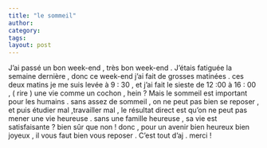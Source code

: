 ```yaml
---
title: "le sommeil"
author:
category: 
tags: 
layout: post
---
```

J’ai passé un bon week-end , très bon week-end .
J’étais fatiguée la semaine dernière , donc ce week-end j’ai fait de grosses matinées . ces deux matins je me suis levée à 9 : 30 , et j’ai fait le sieste de 12 :00 à 16 : 00 , ( rire ) une vie comme un cochon , hein ?
Mais le sommeil est important pour les humains . sans assez de sommeil , on ne peut pas bien se reposer , et puis étudier mal ,travailler mal , le résultat direct est qu’on ne peut pas mener une vie heureuse . sans une famille heureuse , sa vie est satisfaisante ? bien sûr que non ! donc , pour un avenir bien heureux bien joyeux , il vous faut bien vous reposer .
C’est tout d’aj . merci !

